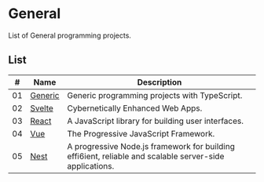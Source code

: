# General

List of General programming projects.

## List

|  #  | Name                                     | Description                                                                                             |
| ----| -----------------------------------------| --------------------------------------------------------------------------------------------------------|
|  01 | [Generic](./generic/README.md)           | Generic programming projects with TypeScript.                                                           |
|  02 | [Svelte](./svelte/README.md)             | Cybernetically Enhanced Web Apps.                                                                       |
|  03 | [React](./react/README.md)               | A JavaScript library for building user interfaces.                                                      |
|  04 | [Vue](./vue/README.md)                   | The Progressive JavaScript Framework.                                                                   |
|  05 | [Nest](./nest/README.md)                 | A progressive Node.js framework for building effi6ient, reliable and scalable server-side applications. |
